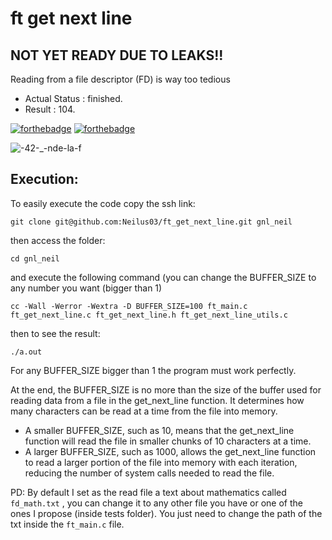 # ft get next line

## NOT YET READY DUE TO LEAKS!!


Reading from a file descriptor (FD) is way too tedious

- Actual Status : finished.
- Result        : 104.


[![forthebadge](https://forthebadge.com/images/badges/made-with-c.svg)](https://forthebadge.com)
[![forthebadge](https://forthebadge.com/images/badges/built-with-love.svg)](https://forthebadge.com)



![-42-_-nde-la-f](https://user-images.githubusercontent.com/87651732/235460785-6127a6ab-9f43-4b99-a43e-ea90040dab67.svg)


## Execution:

To easily execute the code copy the ssh link:
```
git clone git@github.com:Neilus03/ft_get_next_line.git gnl_neil
```
then access the folder:
```
cd gnl_neil
```
and execute the following command (you can change the BUFFER_SIZE to any number you want (bigger than 1)
```
cc -Wall -Werror -Wextra -D BUFFER_SIZE=100 ft_main.c ft_get_next_line.c ft_get_next_line.h ft_get_next_line_utils.c
```
then to see the result:
```
./a.out
```
For any BUFFER_SIZE bigger than 1 the program must work perfectly.

At the end, the BUFFER_SIZE is no more than the size of the buffer used for reading data from a file in the get_next_line function. It determines how many characters can be read at a time from the file into memory.

- A smaller BUFFER_SIZE, such as 10, means that the get_next_line function will read the file in smaller chunks of 10 characters at a time.
- A larger BUFFER_SIZE, such as 1000, allows the get_next_line function to read a larger portion of the file into memory with each iteration, reducing the number of system calls needed to read the file.


PD: By default I set as the read file a text about mathematics called `fd_math.txt` , you can change it to any other file you have or one of the ones I propose (inside tests folder). You just need to change the path of the txt inside the `ft_main.c` file.
